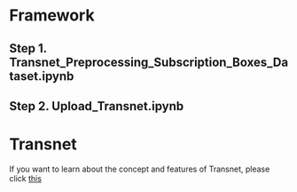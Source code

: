 # Framework
## Step 1. **Transnet_Preprocessing_Subscription_Boxes_Dataset.ipynb**
## Step 2. **Upload_Transnet.ipynb**

# Transnet

If you want to learn about the concept and features of Transnet, please click [this](https://github.com/jaejunchoe/Transnet)
